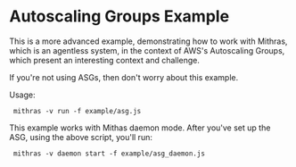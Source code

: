   
 
 # Autoscaling Groups Example
 
 This is a more advanced example, demonstrating how to work with
 Mithras, which is an agentless system, in the context of AWS's
 Autoscaling Groups, which present an interesting context and
 challenge.
 
 If you're not using ASGs, then don't worry about this example.
 
 Usage:
 
     mithras -v run -f example/asg.js
 
 This example works with Mithas daemon mode.  After you've set up
 the ASG, using the above script, you'll run:
 
 
     mithras -v daemon start -f example/asg_daemon.js
 
 

